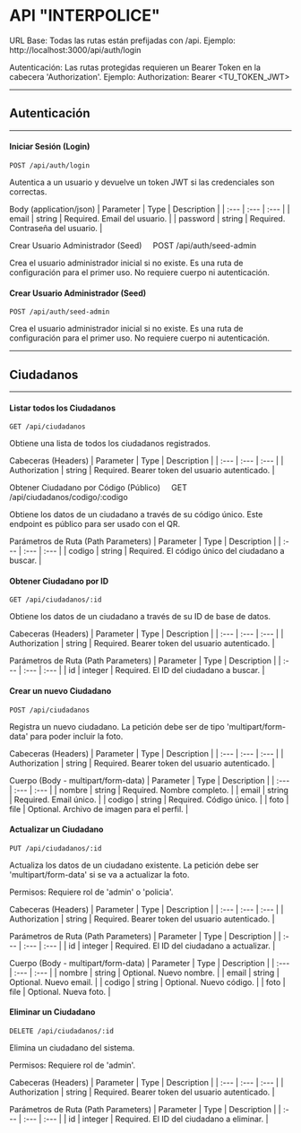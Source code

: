 
API "INTERPOLICE"
===================================

URL Base: Todas las rutas están prefijadas con /api.
          Ejemplo: http://localhost:3000/api/auth/login

Autenticación: Las rutas protegidas requieren un Bearer Token en la
             cabecera 'Authorization'.
             Ejemplo: Authorization: Bearer <TU_TOKEN_JWT>

-------------------------------------------------------------------------------
## Autenticación
-------------------------------------------------------------------------------

#### Iniciar Sesión (Login)
    POST /api/auth/login

Autentica a un usuario y devuelve un token JWT si las credenciales son correctas.

Body (application/json)
| Parameter | Type | Description |
| :--- | :--- | :--- |
| email | string | Required. Email del usuario. |
| password | string | Required. Contraseña del usuario. |

Crear Usuario Administrador (Seed)
    POST /api/auth/seed-admin

Crea el usuario administrador inicial si no existe. Es una ruta de
configuración para el primer uso. No requiere cuerpo ni autenticación.

#### Crear Usuario Administrador (Seed)
    POST /api/auth/seed-admin

Crea el usuario administrador inicial si no existe. Es una ruta de
configuración para el primer uso. No requiere cuerpo ni autenticación.


-------------------------------------------------------------------------------
## Ciudadanos
-------------------------------------------------------------------------------

#### Listar todos los Ciudadanos
    GET /api/ciudadanos

Obtiene una lista de todos los ciudadanos registrados.

Cabeceras (Headers)
| Parameter | Type | Description |
| :--- | :--- | :--- |
| Authorization | string | Required. Bearer token del usuario autenticado. |

Obtener Ciudadano por Código (Público)
    GET /api/ciudadanos/codigo/:codigo

Obtiene los datos de un ciudadano a través de su código único. Este
endpoint es público para ser usado con el QR.

Parámetros de Ruta (Path Parameters)
| Parameter | Type | Description |
| :--- | :--- | :--- |
| codigo | string | Required. El código único del ciudadano a buscar. |

#### Obtener Ciudadano por ID
    GET /api/ciudadanos/:id

Obtiene los datos de un ciudadano a través de su ID de base de datos.

Cabeceras (Headers)
| Parameter | Type | Description |
| :--- | :--- | :--- |
| Authorization | string | Required. Bearer token del usuario autenticado. |

Parámetros de Ruta (Path Parameters)
| Parameter | Type | Description |
| :--- | :--- | :--- |
| id | integer | Required. El ID del ciudadano a buscar. |

#### Crear un nuevo Ciudadano
    POST /api/ciudadanos

Registra un nuevo ciudadano. La petición debe ser de tipo 'multipart/form-data'
para poder incluir la foto.

Cabeceras (Headers)
| Parameter | Type | Description |
| :--- | :--- | :--- |
| Authorization | string | Required. Bearer token del usuario autenticado. |

Cuerpo (Body - multipart/form-data)
| Parameter | Type | Description |
| :--- | :--- | :--- |
| nombre | string | Required. Nombre completo. |
| email | string | Required. Email único. |
| codigo | string | Required. Código único. |
| foto | file | Optional. Archivo de imagen para el perfil. |

#### Actualizar un Ciudadano
    PUT /api/ciudadanos/:id

Actualiza los datos de un ciudadano existente. La petición debe ser
'multipart/form-data' si se va a actualizar la foto.

Permisos: Requiere rol de 'admin' o 'policia'.

Cabeceras (Headers)
| Parameter | Type | Description |
| :--- | :--- | :--- |
| Authorization | string | Required. Bearer token del usuario autenticado. |

Parámetros de Ruta (Path Parameters)
| Parameter | Type | Description |
| :--- | :--- | :--- |
| id | integer | Required. El ID del ciudadano a actualizar. |

Cuerpo (Body - multipart/form-data)
| Parameter | Type | Description |
| :--- | :--- | :--- |
| nombre | string | Optional. Nuevo nombre. |
| email | string | Optional. Nuevo email. |
| codigo | string | Optional. Nuevo código. |
| foto | file | Optional. Nueva foto. |

#### Eliminar un Ciudadano
    DELETE /api/ciudadanos/:id

Elimina un ciudadano del sistema.

Permisos: Requiere rol de 'admin'.

Cabeceras (Headers)
| Parameter | Type | Description |
| :--- | :--- | :--- |
| Authorization | string | Required. Bearer token del usuario autenticado. |

Parámetros de Ruta (Path Parameters)
| Parameter | Type | Description |
| :--- | :--- | :--- |
| id | integer | Required. El ID del ciudadano a eliminar. |
